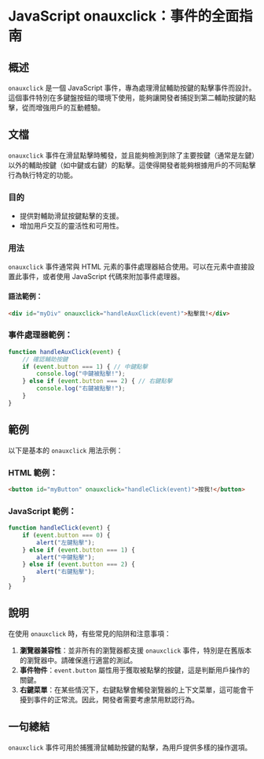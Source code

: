 <!--
Meta Description: # JavaScript onauxclick：事件的全面指南 ## 概述 `onauxclick` 是一個 JavaScript 事件，專為處理滑鼠輔助按鍵的點擊事件而設計。這個事件特別在多鍵盤按鈕的環境下使用，能夠讓開發者捕捉到第二輔助按鍵的點擊，從而增強用戶的互動體驗。 ## 文檔 `onau...
Meta Keywords: onauxclick, event, button, javascript, html
-->

# JavaScript onauxclick：事件的全面指南

## 概述
`onauxclick` 是一個 JavaScript 事件，專為處理滑鼠輔助按鍵的點擊事件而設計。這個事件特別在多鍵盤按鈕的環境下使用，能夠讓開發者捕捉到第二輔助按鍵的點擊，從而增強用戶的互動體驗。

## 文檔
`onauxclick` 事件在滑鼠點擊時觸發，並且能夠檢測到除了主要按鍵（通常是左鍵）以外的輔助按鍵（如中鍵或右鍵）的點擊。這使得開發者能夠根據用戶的不同點擊行為執行特定的功能。

### 目的
- 提供對輔助滑鼠按鍵點擊的支援。
- 增加用戶交互的靈活性和可用性。

### 用法
`onauxclick` 事件通常與 HTML 元素的事件處理器結合使用。可以在元素中直接設置此事件，或者使用 JavaScript 代碼來附加事件處理器。

#### 語法範例：
```html
<div id="myDiv" onauxclick="handleAuxClick(event)">點擊我!</div>
```

### 事件處理器範例：
```javascript
function handleAuxClick(event) {
    // 確認輔助按鍵
    if (event.button === 1) { // 中鍵點擊
        console.log("中鍵被點擊!");
    } else if (event.button === 2) { // 右鍵點擊
        console.log("右鍵被點擊!");
    }
}
```

## 範例
以下是基本的 `onauxclick` 用法示例：

### HTML 範例：
```html
<button id="myButton" onauxclick="handleClick(event)">按我!</button>
```

### JavaScript 範例：
```javascript
function handleClick(event) {
    if (event.button === 0) {
        alert("左鍵點擊");
    } else if (event.button === 1) {
        alert("中鍵點擊");
    } else if (event.button === 2) {
        alert("右鍵點擊");
    }
}
```

## 說明
在使用 `onauxclick` 時，有些常見的陷阱和注意事項：

1. **瀏覽器兼容性**：並非所有的瀏覽器都支援 `onauxclick` 事件，特別是在舊版本的瀏覽器中。請確保進行適當的測試。
2. **事件物件**：`event.button` 屬性用于獲取被點擊的按鍵，這是判斷用戶操作的關鍵。
3. **右鍵菜單**：在某些情況下，右鍵點擊會觸發瀏覽器的上下文菜單，這可能會干擾到事件的正常流。因此，開發者需要考慮禁用默認行為。

## 一句總結
`onauxclick` 事件可用於捕獲滑鼠輔助按鍵的點擊，為用戶提供多樣的操作選項。